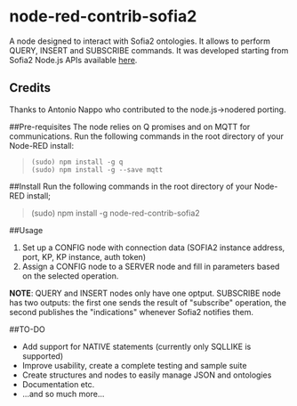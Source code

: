 node-red-contrib-sofia2
=======================
A node designed to interact with Sofia2 ontologies. It allows to perform QUERY, INSERT and SUBSCRIBE commands.
It was developed starting from Sofia2 Node.js APIs available [here](http://sofia2.org/apis/SOFIA2_API_NODEJS/SOFIA2_API_NODEJS.zip).

## Credits
Thanks to Antonio Nappo who contributed to the node.js->nodered porting.

##Pre-requisites
The node relies on Q promises and on MQTT for communications.
Run the following commands in the root directory of your Node-RED install:

>     (sudo) npm install -g q
>     (sudo) npm install -g --save mqtt

    
##Install
Run the following commands in the root directory of your Node-RED install; 

> (sudo) npm install -g node-red-contrib-sofia2

	
##Usage

 1. Set up a CONFIG node with connection data (SOFIA2 instance address, port, KP, KP instance, auth token)
 2. Assign a CONFIG node to a SERVER node and fill in parameters based on the selected operation.

**NOTE**: QUERY and INSERT nodes only have one optput. SUBSCRIBE node has two outputs: the first one sends the result of "subscribe" operation, the second publishes the "indications" whenever Sofia2 notifies them.

##TO-DO 
 - Add support for NATIVE statements (currently only SQLLIKE is supported)
 - Improve usability, create a complete testing and sample suite
 - Create structures and nodes to easily manage JSON and ontologies
 - Documentation etc.
 - ...and so much more...
